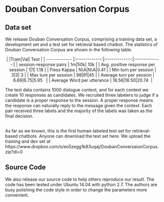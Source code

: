 # Douban Conversation Corpus

## Data set
We release Douban Conversation Corpus, comprising a training data set, a development set and a test set for retrieval based chatbot. The statistics of Douban Conversation Corpus are shown in the following table. 
<center>
|      |Train|Val| Test         | 
| ------------- |:-------------:|:-------------:|:-------------:|
| session-response pairs  | 1m|50k| 10k |
| Avg. positive response per session     | 1|1| 1.18    | 
| Fless Kappa | N\A|N\A|0.41      | 
| Min turn per session | 3|3| 3      | 
| Max ture per session | 98|91|45    | 
| Average turn per session | 6.69|6.75|5.95    | 
| Average Word per utterance | 18.56|18.50|20.74   | 
</center>

The test data contains 1000 dialogue context, and for each context we create 10 responses as candidates. We recruited three labelers to judge if a candidate is a proper response to the session. A proper response means the response can naturally reply to the message given the context. Each pair received three labels and the majority of the labels was taken as the final decision.

<br>
As far as we known, this is the first human-labeled test set for retrieval-based chatbots. Anyone can download the test set here. We upload the training and dev set at https://www.dropbox.com/s/eo5zegg1k83uqaj/DoubanConversaionCorpus.zip?dl=0

## Source Code
We also release our source code to help others reproduce our result. The code has been tested under Ubuntu 14.04 with python 2.7. The authors are busy polishing the code style in order to change the parameters more convenient.
